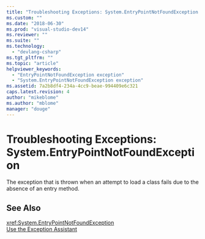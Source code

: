```yaml
---
title: "Troubleshooting Exceptions: System.EntryPointNotFoundException | Microsoft Docs"
ms.custom: ""
ms.date: "2018-06-30"
ms.prod: "visual-studio-dev14"
ms.reviewer: ""
ms.suite: ""
ms.technology: 
  - "devlang-csharp"
ms.tgt_pltfrm: ""
ms.topic: "article"
helpviewer_keywords: 
  - "EntryPointNotFoundException exception"
  - "System.EntryPointNotFoundException exception"
ms.assetid: 7a2b8df4-234a-4cc9-beae-994409e6c321
caps.latest.revision: 4
author: "mikeblome"
ms.author: "mblome"
manager: "douge"
---
```

# Troubleshooting Exceptions: System.EntryPointNotFoundException
The exception that is thrown when an attempt to load a class fails due to the absence of an entry method.  
  
## See Also  
 <xref:System.EntryPointNotFoundException>   
 [Use the Exception Assistant](http://msdn.microsoft.com/library/e0a78c50-7318-4d54-af51-40c00aea8711)